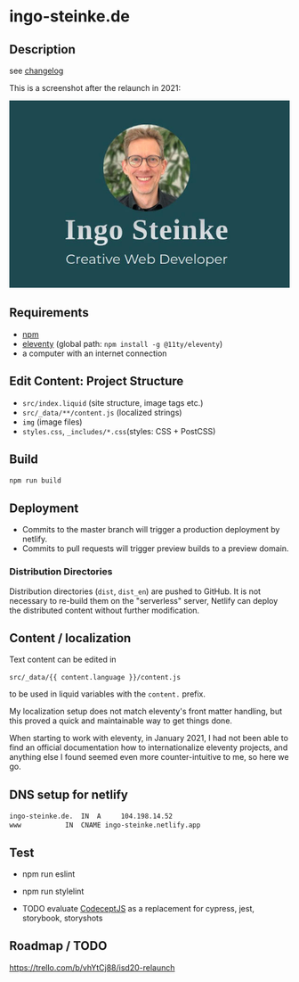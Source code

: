 # ingo-steinke.de

## Description

see [changelog](./CHANGELOG.md)

This is a screenshot after the relaunch in 2021:

![screenshot](_screenshots/screenshot-ingo-steinke-de.jpg)

## Requirements

- [npm](https://www.npmjs.com)
- [eleventy](https://www.11ty.dev/) (global path: `npm install -g @11ty/eleventy`)
- a computer with an internet connection

## Edit Content: Project Structure

- `src/index.liquid` (site structure, image tags etc.)
- `src/_data/**/content.js` (localized strings)
- `img` (image files)
- `styles.css`, `_includes/*.css`(styles: CSS + PostCSS)

## Build

```
npm run build
```

## Deployment

- Commits to the master branch will trigger a production deployment by netlify.
- Commits to pull requests will trigger preview builds to a preview domain.

### Distribution Directories

Distribution directories (`dist`, `dist_en`) are pushed to GitHub.
It is not necessary to re-build them on the "serverless" server,
Netlify can deploy the distributed content without further modification.

## Content / localization

Text content can be edited in

```src/_data/{{ content.language }}/content.js```

to be used in liquid variables with the `content.` prefix.

My localization setup does not match eleventy's front matter handling,
but this proved a quick and maintainable way to get things done.

When starting to work with eleventy, in January 2021, I had not been able to find an official documentation
how to internationalize eleventy projects, and anything else I found seemed even more
counter-intuitive to me, so here we go.

## DNS setup for netlify

```
ingo-steinke.de.  IN  A     104.198.14.52
www           IN  CNAME ingo-steinke.netlify.app
```

## Test

* npm run eslint

* npm run stylelint

* TODO evaluate [CodeceptJS](https://codecept.io/) as a replacement for cypress, jest, storybook, storyshots

## Roadmap / TODO

https://trello.com/b/vhYtCj88/isd20-relaunch
